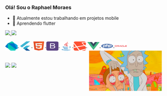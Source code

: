 ### Olá! Sou o Raphael Moraes

- 🔭 Atualmente estou trabalhando em projetos mobile
- 🌱 Aprendendo flutter

<div>
  <a href="https://github.com/raphaelmoraes">
  <img height="180em" src="https://github-readme-stats.vercel.app/api?username=raphaelmoraes&show_icons=true&include_all_commits=true&count_private=true"/>
  <img height="180em" src="https://github-readme-stats.vercel.app/api/top-langs/?username=raphaelmoraes&layout=compact&langs_count=7"/>
</div>

  
<div style="display: inline_block"><br>
  <img align="center" height="30" width="40" src="https://github.com/devicons/devicon/blob/master/icons/dart/dart-original.svg">
  <img align="center" height="30" width="40" src="https://github.com/devicons/devicon/blob/master/icons/flutter/flutter-original.svg">
  <img align="center" height="30" width="40" src="https://raw.githubusercontent.com/devicons/devicon/master/icons/html5/html5-original.svg">
  <img align="center" height="30" width="40" src="https://github.com/devicons/devicon/blob/master/icons/bootstrap/bootstrap-plain.svg">
  <img align="center" height="30" width="40" src="https://github.com/devicons/devicon/blob/master/icons/java/java-original.svg">
  <img align="center" height="30" width="40" src="https://github.com/devicons/devicon/blob/master/icons/laravel/laravel-plain.svg">
  <img align="center" height="30" width="40" src="https://github.com/devicons/devicon/blob/master/icons/vuejs/vuejs-original.svg">
  <img align="center" height="30" width="40" src="https://github.com/devicons/devicon/blob/master/icons/php/php-plain.svg">  
  <img align="center" height="30" width="40" src="https://github.com/devicons/devicon/blob/master/icons/oracle/oracle-original.svg">
  <img align="right"  height="130" src="https://github.com/raphaelmoraes/raphaelmoraes/blob/main/rickmorty.gif">
</div>
  
  #
  
  
  <div>
  <a href = "mailto:viladapenha@gmail.com"><img src="https://img.shields.io/badge/-Gmail-%23333?style=for-the-badge&logo=gmail&logoColor=white" target="_blank"></a>
  <a href="https://www.linkedin.com/in/raphael-moraes-7827936a/" target="_blank"><img src="https://img.shields.io/badge/-LinkedIn-%230077B5?style=for-the-badge&logo=linkedin&logoColor=white" target="_blank"></a>  
  </div>
  
 #
  
  
